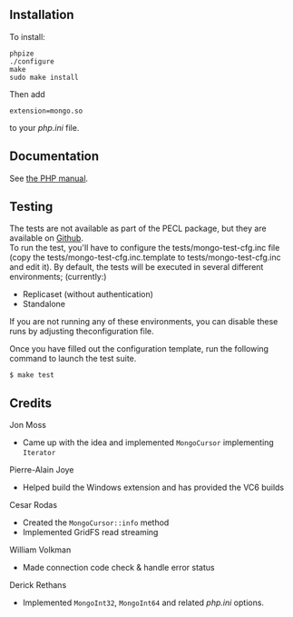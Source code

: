 ## Installation

To install:

    phpize
    ./configure
    make
    sudo make install

Then add

    extension=mongo.so

to your _php.ini_ file.

## Documentation

See [the PHP manual](http://us.php.net/manual/en/book.mongo.php).

## Testing

The tests are not available as part of the PECL package, but they are available 
on [Github](http://www.github.com/mongodb/mongo-php-driver/tree/master/tests).  
To run the test, you'll have to configure the tests/mongo-test-cfg.inc file
(copy the tests/mongo-test-cfg.inc.template to tests/mongo-test-cfg.inc and edit it).
By default, the tests will be executed in several different environments;
(currently:)
* Replicaset (without authentication)
* Standalone

If you are not running any of these environments, you can disable these runs by
adjusting theconfiguration file.


Once you have filled out the configuration template, run the following command to
launch the test suite.

    $ make test


## Credits

Jon Moss

* Came up with the idea and implemented `MongoCursor` implementing `Iterator`

Pierre-Alain Joye

* Helped build the Windows extension and has provided the VC6 builds

Cesar Rodas

* Created the `MongoCursor::info` method
* Implemented GridFS read streaming

William Volkman

* Made connection code check & handle error status

Derick Rethans

* Implemented `MongoInt32`, `MongoInt64` and related _php.ini_ options.
